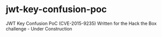 # jwt-key-confusion-poc
JWT Key Confusion PoC (CVE-2015-9235) Written for the Hack the Box challenge - Under Construction
